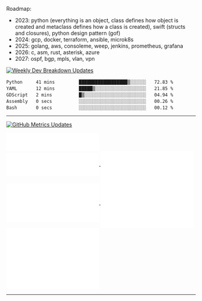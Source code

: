 Roadmap:

- 2023: python (everything is an object, class defines how object is created and metaclass defines how a class is created), swift (structs and closures), python design pattern (gof)
- 2024: gcp, docker, terraform, ansible, microk8s
- 2025: golang, aws, consoleme, weep, jenkins, prometheus, grafana
- 2026: c, asm, rust, asterisk, azure
- 2027: ospf, bgp, mpls, vlan, vpn


[![Weekly Dev Breakdown Updates](https://github.com/raelldottin/raelldottin/actions/workflows/wakatime.yml/badge.svg)](https://github.com/raelldottin/raelldottin/actions/workflows/wakatime.yml)

<!--START_SECTION:waka-->

```txt
Python     41 mins         ██████████████████▒░░░░░░   72.83 %
YAML       12 mins         █████▒░░░░░░░░░░░░░░░░░░░   21.85 %
GDScript   2 mins          █▒░░░░░░░░░░░░░░░░░░░░░░░   04.94 %
Assembly   0 secs          ░░░░░░░░░░░░░░░░░░░░░░░░░   00.26 %
Bash       0 secs          ░░░░░░░░░░░░░░░░░░░░░░░░░   00.12 %
```

<!--END_SECTION:waka-->
---
[![GitHub Metrics Updates](https://github.com/raelldottin/raelldottin/actions/workflows/metrics.yml/badge.svg)](https://github.com/raelldottin/raelldottin/actions/workflows/metrics.yml)

<a href="https://github.com/raelldottin">
  <img align="center" width="49%" src="./header.svg" />
</a>
<br/>
<a href="https://github.com/raelldottin">
  <img align="center" width="49%" src="./repositories.svg" />
</a>
<a href="https://github.com/raelldottin">
  <img align="center" width="49%" src="./acti_comm.svg" />
</a>

<a href="https://github.com/raelldottin">
  <img align="center" width="49%" src="./iso_calender.svg" />
</a>

<a href="https://github.com/raelldottin">
    <img align="center" width="49%" src="./issue_pr_lang.svg" />
</a>

<a href="https://github.com/raelldottin">
  <img align="center" width="49%" src="./github-habits.svg" />
</a>
<!--
<a href="https://github.com/raelldottin">
    <img align="center" width="49%" src="./achievements.svg" />
</a>
-->

---

